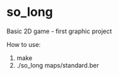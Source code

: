 # so_long
Basic 2D game - first graphic project

How to use:
1. make
2. ./so_long maps/standard.ber
